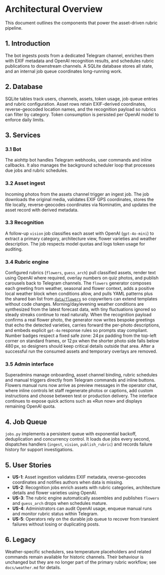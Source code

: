 # Architectural Overview

This document outlines the components that power the asset-driven rubric pipeline.

## 1. Introduction
The bot ingests posts from a dedicated Telegram channel, enriches them with EXIF metadata and OpenAI recognition results, and schedules rubric publications to downstream channels. A SQLite database stores all state, and an internal job queue coordinates long-running work.

## 2. Database
SQLite tables track users, channels, assets, token usage, job queue entries and rubric configuration. Asset rows retain EXIF-derived coordinates, reverse-geocoded location names, and the recognition payload so rubrics can filter by category. Token consumption is persisted per OpenAI model to enforce daily limits.

## 3. Services
### 3.1 Bot
The aiohttp bot handles Telegram webhooks, user commands and inline callbacks. It also manages the background scheduler loop that processes due jobs and rubric schedules.

### 3.2 Asset ingest
Incoming photos from the assets channel trigger an ingest job. The job downloads the original media, validates EXIF GPS coordinates, stores the file locally, reverse-geocodes coordinates via Nominatim, and updates the asset record with derived metadata.

### 3.3 Recognition
A follow-up `vision` job classifies each asset with OpenAI (`gpt-4o-mini`) to extract a primary category, architecture view, flower varieties and weather description. The job respects model quotas and logs token usage for auditing.

### 3.4 Rubric engine
Configured rubrics (`flowers`, `guess_arch`) pull classified assets, render text using OpenAI where required, overlay numbers on quiz photos, and publish carousels back to Telegram channels. The `flowers` generator composes each greeting from weather, seasonal and flower context, adds a positive local weather block when conditions allow, and pulls YAML patterns plus the shared ban list from [`data/flowers`](data/flowers) so copywriters can extend templates without code changes. Morning/day/evening weather conditions are synthesized from the latest forecast data, with tiny fluctuations ignored so steady streaks continue to read naturally. When the recognition payload confirms a real flower photo, the generator now writes bespoke greetings that echo the detected varieties, carries forward the per-photo descriptions, and embeds explicit `gpt-4o` response rules so prompts stay compliant. Number badges respect a fixed safe zone: 24 px padding from the top-left corner on standard frames, or 12 px when the shorter photo side falls below 480 px, so designers should keep critical details outside that area. After a successful run the consumed assets and temporary overlays are removed.

### 3.5 Admin interface
Superadmins manage onboarding, asset channel binding, rubric schedules and manual triggers directly from Telegram commands and inline buttons. Flowers manual runs now arrive as preview messages in the operator chat, where inline controls let staff regenerate photos or captions, add custom instructions and choose between test or production delivery. The interface continues to expose quick actions such as «Run now» and displays remaining OpenAI quota.

## 4. Job Queue
`jobs.py` implements a persistent queue with exponential backoff, deduplication and concurrency control. It loads due jobs every second, dispatches handlers (`ingest`, `vision`, `publish_rubric`) and records failure history for support investigations.

## 5. User Stories
- **US-1**: Asset ingestion validates EXIF metadata, reverse-geocodes coordinates and notifies authors when data is missing.
- **US-2**: Recognition jobs enrich assets with rubric categories, architecture details and flower varieties using OpenAI.
- **US-3**: The rubric engine automatically assembles and publishes `flowers` and `guess_arch` drops when schedules mature.
- **US-4**: Administrators can audit OpenAI usage, enqueue manual runs and monitor rubric status within Telegram.
- **US-5**: Operators rely on the durable job queue to recover from transient failures without losing or duplicating posts.

## 6. Legacy
Weather-specific schedulers, sea temperature placeholders and related commands remain available for historic channels. Their behaviour is unchanged but they are no longer part of the primary rubric workflow; see `docs/weather.md` for details.
